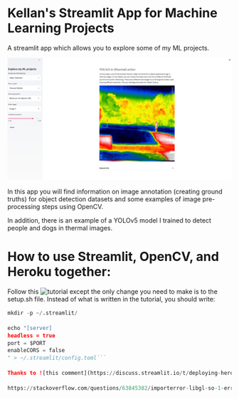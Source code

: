 # Kellan's Streamlit App for Machine Learning Projects
A streamlit app which allows you to explore some of my ML projects.

![Object Detection Page](/media/thermal_page.png)

In this app you will find information on image annotation (creating ground truths) for object detection datasets and some examples of image pre-processing steps using OpenCV.

In addition, there is an example of a YOLOv5 model I trained to detect people and dogs in thermal images.



# How to use Streamlit, OpenCV, and Heroku together:

Follow this ![tutorial](https://medium.com/analytics-vidhya/deploying-a-streamlit-and-opencv-based-web-application-to-heroku-456691d28c41) except the only change you need to make is to the setup.sh file. Instead of what is written in the tutorial, you should write:

```python
mkdir -p ~/.streamlit/

echo "[server]
headless = true
port = $PORT
enableCORS = false
" > ~/.streamlit/config.toml```

Thanks to ![this comment](https://discuss.streamlit.io/t/deploying-heroku-error/1310/4) made by tim.

https://stackoverflow.com/questions/63845382/importerror-libgl-so-1-error-when-accessing-heroku-app